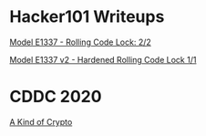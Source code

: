 # Hacker101 Writeups

[Model E1337 - Rolling Code Lock: 2/2](https://github.com/JuliaPoo/Collection-of-CTF-Writeups/blob/master/Hacker101/Model%20E1337%20-%20Rolling%20Code%20Lock)

[Model E1337 v2 - Hardened Rolling Code Lock 1/1](https://github.com/JuliaPoo/Collection-of-CTF-Writeups/blob/master/Hacker101/Model%20E1337%20v2%20-%20Hardened%20Rolling%20Code%20Lock)

# CDDC 2020

[A Kind of Crypto](https://github.com/JuliaPoo/Collection-of-CTF-Writeups/blob/master/CDDC2020/A%20Kind%20of%20Crypto)
